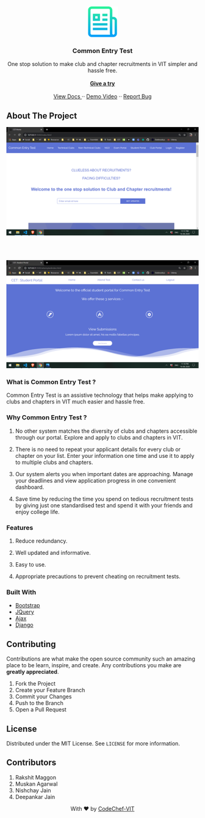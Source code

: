

<br>
<p align="center">
  <a href="#">
    <img src="Readme_assets/logo.png" alt="Logo" width="80" height="80">
  </a>

  <h3 align="center">Common Entry Test</h3>

  <p align="center">
    One stop solution to make club and chapter recruitments in VIT simpler and hassle free.
    <br>
    <br>
    <a href="https://codechefvit.github.io/Common-Entry-Test/index.html"><strong>Give a try</strong></a>
    <br>
    <br>
    <a href="https://documenter.getpostman.com/view/10696212/T1LTg5PH?version=latest">View Docs </a>
    ··
    <a href="https://youtu.be/edT0Mvr2VnU">Demo Video</a>
    ··
    <a href="https://github.com/CodeChefVIT/Common-Entry-Test/issues">Report Bug</a>
  </p>
</p>





<!-- ABOUT THE PROJECT -->
## About The Project

<p align="center"> 
    <img src="Readme_assets/ss1.png"  width="1000">
</p>
<br><br>
<p align="center"> 
    <img src="Readme_assets/ss2.png"  width="1000">
</p>

### What is Common Entry Test ?
Common Entry Test is an assistive technology that helps make applying to clubs and chapters in VIT much easier and hassle free.

### Why Common Entry Test ?
1) No other system matches the diversity of clubs and chapters accessible through our portal. Explore and apply to clubs and chapters in VIT.

2) There is no need to repeat your applicant details for every club or chapter on your list. Enter your information one time and use it to apply to multiple clubs and chapters.

3) Our system alerts you when important dates are approaching. Manage your deadlines and view application progress in one convenient dashboard.

4) Save time by reducing the time you spend on tedious recruitment tests by giving just one standardised test and spend it with your friends and enjoy college life.

### Features
1) Reduce redundancy.

2) Well updated and informative.

3) Easy to use.

4) Appropriate precautions to prevent cheating on recruitment tests.
### Built With

* [Bootstrap](https://getbootstrap.com)
* [JQuery](https://jquery.com)
* [Ajax](https://www.w3schools.com/xml/ajax_intro.asp)
* [Django](https://www.djangoproject.com/)
<!-- CONTRIBUTING -->
## Contributing

Contributions are what make the open source community such an amazing place to be learn, inspire, and create. Any contributions you make are **greatly appreciated**.

1. Fork the Project
2. Create your Feature Branch 
3. Commit your Changes 
4. Push to the Branch 
5. Open a Pull Request



<!-- LICENSE -->
## License

Distributed under the MIT License. See `LICENSE` for more information.

## Contributors
1) Rakshit Maggon
2) Muskan Agarwal 
3) Nishchay Jain
4) Deepankar Jain



<p align="center">
	With ❤️ by <a href="https://www.codechefvit.com/" target="_blank"> CodeChef-VIT</a>
</p>

